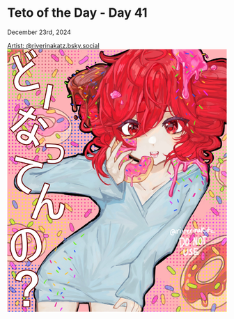 # Teto of the Day - Day 41
<div class="post-date">December 23rd, 2024</div>


[Artist: @riverinakatz.bsky.social](https://bsky.app/profile/riverinakatz.bsky.social/post/3ldxtlkoqkk2e)
![Kasane Teto Art](/totd/DAY_41.jpg)